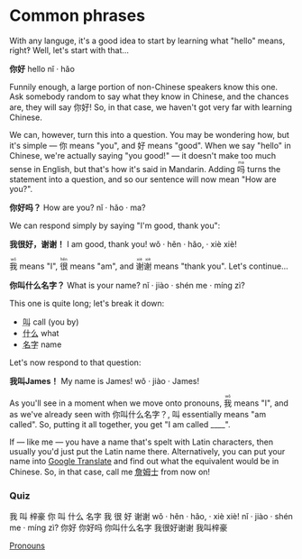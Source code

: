 # Common phrases
With any languge, it's a good idea to start by learning what "hello" means, right‽ Well, let's start with that...

<div class="phrase">
    <strong>你好</strong> <span>hello</span> <span>nǐ · hǎo</span>
</div>

Funnily enough, a large portion of non-Chinese speakers know this one. Ask somebody random to say what they know in Chinese, and the chances are, they will say 你好! So, in that case, we haven't got very far with learning Chinese.

We can, however, turn this into a question. You may be wondering how, but it's simple — 你 means "you", and 好 means "good". When we say "hello" in Chinese, we're actually saying "you good!" — it doesn't make too much sense in English, but that's how it's said in Mandarin. Adding <ruby>吗 <rt>ma</rt></ruby> turns the statement into a question, and so our sentence will now mean "How are you?".

<div class="phrase">
    <strong>你好吗？</strong> <span>How are you?</span> <span>nǐ · hǎo · ma?</span>
</div>

We can respond simply by saying "I'm good, thank you":

<div class="phrase">
    <strong>我很好，谢谢！</strong> <span>I am good, thank you!</span> <span>wǒ · hěn · hǎo, · xiè xiè!</span>
</div>

<ruby>我 <rt>wǒ</rt></ruby> means "I", <ruby>很 <rt>hěn</rt></ruby> means "am", and <ruby>谢谢 <rt>xiè xiè</rt> means "thank you". Let's continue...

<div class="phrase">
    <strong>你叫什么名字？</strong> <span>What is your name?</span> <span>nǐ · jiào · shén me · míng zì?</span>
</div>

This one is quite long; let's break it down:

<ul>
    <li><abbr title="[jiào]">叫</abbr> call (you by)</li>
    <li><abbr title="[shén me]">什么</abbr> what</li>
    <li><abbr title="[míng zì]">名字</abbr> name</li>
</ul>

Let's now respond to that question:

<div class="phrase">
    <strong>我叫James！</strong> <span>My name is James!</span> <span>wǒ · jiào · James!</span>
</div>

As you'll see in a moment when we move onto pronouns, <ruby>我 <rt>wǒ</rt></ruby> means "I", and as we've already seen with 你叫什么名字？, 叫 essentially means "am called". So, putting it all together, you get "I am called \_\_\_\_".

If — like me — you have a name that's spelt with Latin characters, then usually you'd just put the Latin name there. Alternatively, you can put your name into <a href="https://translate.google.com/?sl=en&tl=zh-CN&op=translate" target="_blank">Google Translate</a> and find out what the equivalent would be in Chinese. So, in that case, call me <abbr title="[zhān mǔ shì] James">詹姆士</abbr> from now on!

### Quiz

<quiz-set>
    <quiz-page type="arrange">
        <quiz-question question="你叫什么名字？" after="我叫梓豪。">
            <quiz-block>我</quiz-block>
            <quiz-block>叫</quiz-block>
            <quiz-block>梓豪</quiz-block>
        </quiz-question>
        <quiz-question question="你好！" after="你叫什么名字？">
            <quiz-block>你</quiz-block>
            <quiz-block>叫</quiz-block>
            <quiz-block>什么</quiz-block>
            <quiz-block>名字</quiz-block>
        </quiz-question>
        <quiz-question question="你好吗?" after="我很好，谢谢！">
            <quiz-block>我</quiz-block>
            <quiz-block>很</quiz-block>
            <quiz-block>好</quiz-block>
            <quiz-block>谢谢</quiz-block>
        </quiz-question>
    </quiz-page>
    <quiz-page type="pinyin">
        <quiz-question question="Transcribe: 我很好，谢谢！">wǒ · hěn · hǎo, · xiè xiè!</quiz-question>
        <quiz-question question="Transcribe: 你叫什么名字？">nǐ · jiào · shén me · míng zì?</quiz-question>
    </quiz-page>
    <quiz-page type="match">
        <quiz-block answer="Hello!">你好</quiz-block>
        <quiz-block answer="How are you?">你好吗</quiz-block>
        <quiz-block answer="What is your name?">你叫什么名字</quiz-block>
        <quiz-block answer="I am good, thank you!">我很好谢谢</quiz-block>
        <quiz-block answer="My name is Zi Hao.">我叫梓豪</quiz-block>
    </quiz-page>
</quiz-set>

<a href="basics/pronouns.md" class="next">Pronouns</a>
